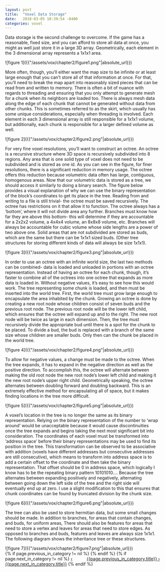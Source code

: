 ```yaml
---
layout: post
title:  "Voxel Data Storage"
date:   2018-03-05 10:39:54 -0400
categories: voxel
---
```

<p>
Data storage is the second challenge to overcome. If the game has a reasonable, fixed size, and you can afford to store all data at once, you might as well just store it in a large 3D array. Geometrically, each element in the 3 dimensional array represents a 1x1x1 area.
</p>
![figure 1]({{"/assets/vox/chapter2/figure1.png"|absolute_url}})
<p>
More often, though, you’ll either want the map size to be infinite or at least large enough that you can’t store all of that information at once. For that, you’ll need to break the map apart into reasonably sized pieces that can be read from and written to memory. There is often a bit of nuance with regards to threading and ensuring that you only attempt to generate mesh for a chunk when its neighbors are loaded too. There is always mesh data along the edge of each chunk that cannot be generated without data from other chunks. This is sometimes referred to as the skirt, which usually has some unique considerations, especially when threading is involved. Each element in each 3 dimensional array is still responsible for a 1x1x1 volume, but additionally, each chunk is responsible for a larger defined volume as well.
</p>
![figure 2]({{"/assets/vox/chapter2/figure2.png"|absolute_url}})
<p>
For very fine voxel resolutions, you’ll want to construct an octree. An octree is a recursive structure where 3D space is recursively subdivided into 8 regions. Any area that is one solid type of voxel does not need to be subdivided and is stored as one id. As you can see in the figure, for finer resolutions, there is a significant reduction in memory usage. The octree offers this reduction because volumetric data often has large, contiguous, homogenous areas. Now that our volumetric data is stored as a tree, we should access it similarly to doing a binary search. The figure below provides a visual explanation of why we can use the binary representation of the block’s coordinates to get its place in the tree. Reading from and writing to a file is still trivial- the octree must be saved recursively.
The octree has restrictions on it that allow it to function. The octree always has a ‘bottom’, where it will not divide area any further. Branches must know how far they are above this bottom- this will determine if they are accountable for a 2x2x2 volume, a 4x4x4 volume, an 8x8x8 volume, etc. Branches will always be accountable for cubic volume whose side lengths are a power of two above one. Solid areas that are not subdivided are stored as buds, which are the same but there can be 1x1x1 sized buds. (Other tree structures for storing different kinds of data will always be size 1x1x1).
</p>
![figure 3]({{"/assets/vox/chapter2/figure3.png"|absolute_url}})
<p>
In order to use an octree with an infinite world size, the last two methods can be combined- data is loaded and unloaded in portions with an octree representation. Instead of having an octree for each chunk, though, it’s faster to combine all of the octrees into one octree that expands as more data is loaded in. Without negative values, it’s easy to see how this would work. The tree representing some chunk is loaded, and then must be inserted into the world tree. First, the world tree must grow large enough to encapsulate the area inhabited by the chunk. Growing an octree is done by creating a new root node whose children consist of seven buds and the previous root node. The previous root node will be the lower left child, which ensures that the octree will expand up and to the right. The new root node will be twice as large in each dimension. Then, the tree must recursively divide the appropriate bud until there is a spot for the chunk to be placed. To divide a bud, the bud is replaced with a branch of the same size whose children are smaller buds. Only then can the chunk be placed in the world tree.
</p>
![figure 4]({{"/assets/vox/chapter2/figure4.png"|absolute_url}})
<p>
To allow for negative values, a change must be made to the octree. When the tree expands, it has to expand in the negative direction as well as the positive direction. To accomplish this, the octree will alternate between making the old root node the new root node’s lower left child and making it the new root node’s upper right child. Geometrically speaking, the octree alternates between doubling forward and doubling backward. This is an extremely effective method for encapsulating all of space, but it makes finding locations in the tree more difficult. 
</p>
![figure 5]({{"/assets/vox/chapter2/figure5.png"|absolute_url}})
<p>
A voxel’s location in the tree is no longer the same as its binary representation. Relying on the binary representation of the number to ‘wrap around’ would be unacceptable because it would cause discontinuities once the tree expands and begins taking the next most significant bit into consideration. The coordinates of each voxel must be transformed into ‘address space’ before their binary representations may be used to find its position in the tree. This transformation can be observed to be associative with addition (voxels have different addresses but consecutive addresses are still consecutive), which means to transform into address space is to add a certain offset to the coordinate and then take the binary representation. That offset should be 0 in address space, which logically I know has to be the repeating binary pattern 10101010.... Because the tree alternates between expanding positively and negatively, alternating between going down the left side of the tree and the right side will eventually end up at zero. I use a slight modification to this that ensures that chunk coordinates can be found by truncated division by the chunk size. 
</p>
![figure 6]({{"/assets/vox/chapter2/figure6.png"|absolute_url}})
<p>
The tree can also be used to store hermitian data, but some small changes should be made. In addition to branches, for areas that contain changes, and buds, for uniform areas, There should also be features for areas that need to store a vertex and leaves for areas that need to store edges. As opposed to branches and buds, features and leaves are always size 1x1x1. The following diagram shows the inheritance tree or these structures.
</p>
![figure 7]({{"/assets/vox/chapter2/figure7.png"|absolute_url}})


<div>
{% if page.previous_in_category != nil %}
<a href="{{page.previous_in_category.url}}" style="float:right;">{{page.previous_in_category.title}} &#8250;</a>
{% endif %}
{% if page.next_in_category != nil %}
<a href="{{page.next_in_category.url}}" class="float:left;">&#8249; {{page.next_in_category.title}}</a>
{% endif %}
</div>
